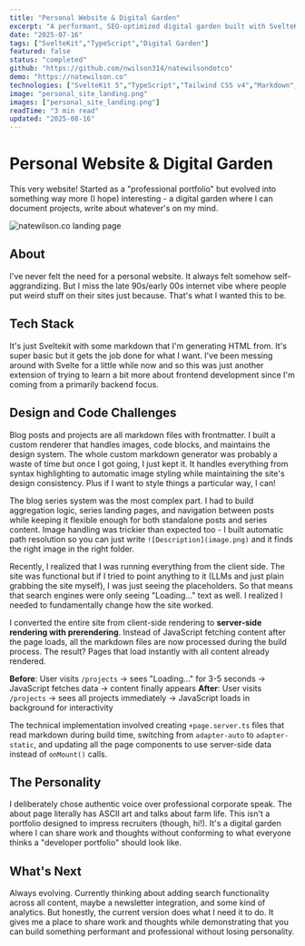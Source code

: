 ```yaml
---
title: "Personal Website & Digital Garden"
excerpt: "A performant, SEO-optimized digital garden built with SvelteKit 5, featuring server-side rendering, markdown-based content, and a custom design system."
date: "2025-07-16"
tags: ["SvelteKit","TypeScript","Digital Garden"]
featured: false
status: "completed"
github: "https://github.com/nwilson314/natewilsondotco"
demo: "https://natewilson.co"
technologies: ["SvelteKit 5","TypeScript","Tailwind CSS v4","Markdown","SSR"]
image: "personal_site_landing.png"
images: ["personal_site_landing.png"]
readTime: "3 min read"
updated: "2025-08-16"
---
```


# Personal Website & Digital Garden

This very website! Started as a "professional portfolio" but evolved into something way more (I hope) interesting - a digital garden where I can document projects, write about whatever's on my mind.

![natewilson.co landing page](personal_site_landing.png)

## About

I've never felt the need for a personal website. It always felt somehow self-aggrandizing. But I miss the late 90s/early 00s internet vibe where people put weird stuff on their sites just because. That's what I wanted this to be.

## Tech Stack

It's just Sveltekit with some markdown that I'm generating HTML from. It's super basic but it gets the job done for what I want. I've been messing around with Svelte for a little while now and so this was just another extension of trying to learn a bit more about frontend development since I'm coming from a primarily backend focus.

## Design and Code Challenges

Blog posts and projects are all markdown files with frontmatter. I built a custom renderer that handles images, code blocks, and maintains the design system. The whole custom markdown generator was probably a waste of time but once I got going, I just kept it. It handles everything from syntax highlighting to automatic image styling while maintaining the site's design consistency. Plus if I want to style things a particular way, I can!

The blog series system was the most complex part. I had to build aggregation logic, series landing pages, and navigation between posts while keeping it flexible enough for both standalone posts and series content. Image handling was trickier than expected too - I built automatic path resolution so you can just write `![Description](image.png)` and it finds the right image in the right folder.

Recently, I realized that I was running everything from the client side. The site was functional but if I tried to point anything to it (LLMs and just plain grabbing the site myself), I was just seeing the placeholders. So that means that search engines were only seeing "Loading..." text as well. I realized I needed to fundamentally change how the site worked.

I converted the entire site from client-side rendering to **server-side rendering with prerendering**. Instead of JavaScript fetching content after the page loads, all the markdown files are now processed during the build process. The result? Pages that load instantly with all content already rendered.

**Before**: User visits `/projects` → sees "Loading..." for 3-5 seconds → JavaScript fetches data → content finally appears
**After**: User visits `/projects` → sees all projects immediately → JavaScript loads in background for interactivity

The technical implementation involved creating `+page.server.ts` files that read markdown during build time, switching from `adapter-auto` to `adapter-static`, and updating all the page components to use server-side data instead of `onMount()` calls.

## The Personality

I deliberately chose authentic voice over professional corporate speak. The about page literally has ASCII art and talks about farm life. This isn't a portfolio designed to impress recruiters (though, hi!). It's a digital garden where I can share work and thoughts without conforming to what everyone thinks a "developer portfolio" should look like.

## What's Next

Always evolving. Currently thinking about adding search functionality across all content, maybe a newsletter integration, and some kind of analytics. But honestly, the current version does what I need it to do. It gives me a place to share work and thoughts while demonstrating that you can build something performant and professional without losing personality.